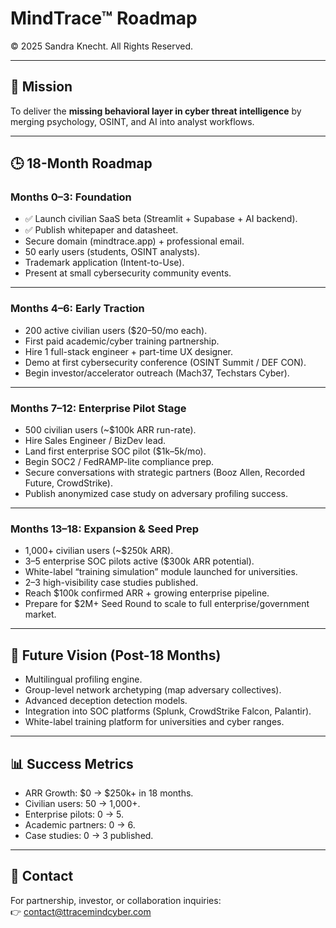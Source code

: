 # MindTrace™ Roadmap

© 2025 Sandra Knecht. All Rights Reserved.

---

## 🎯 Mission
To deliver the **missing behavioral layer in cyber threat intelligence** by merging psychology, OSINT, and AI into analyst workflows.

---

## 🕒 18-Month Roadmap

### **Months 0–3: Foundation**
- ✅ Launch civilian SaaS beta (Streamlit + Supabase + AI backend).
- ✅ Publish whitepaper and datasheet.
- Secure domain (mindtrace.app) + professional email.
- 50 early users (students, OSINT analysts).
- Trademark application (Intent-to-Use).
- Present at small cybersecurity community events.

---

### **Months 4–6: Early Traction**
- 200 active civilian users ($20–50/mo each).
- First paid academic/cyber training partnership.
- Hire 1 full-stack engineer + part-time UX designer.
- Demo at first cybersecurity conference (OSINT Summit / DEF CON).
- Begin investor/accelerator outreach (Mach37, Techstars Cyber).

---

### **Months 7–12: Enterprise Pilot Stage**
- 500 civilian users (~$100k ARR run-rate).
- Hire Sales Engineer / BizDev lead.
- Land first enterprise SOC pilot ($1k–5k/mo).
- Begin SOC2 / FedRAMP-lite compliance prep.
- Secure conversations with strategic partners (Booz Allen, Recorded Future, CrowdStrike).
- Publish anonymized case study on adversary profiling success.

---

### **Months 13–18: Expansion & Seed Prep**
- 1,000+ civilian users (~$250k ARR).
- 3–5 enterprise SOC pilots active ($300k ARR potential).
- White-label “training simulation” module launched for universities.
- 2–3 high-visibility case studies published.
- Reach $100k confirmed ARR + growing enterprise pipeline.
- Prepare for $2M+ Seed Round to scale to full enterprise/government market.

---

## 🚀 Future Vision (Post-18 Months)
- Multilingual profiling engine.
- Group-level network archetyping (map adversary collectives).
- Advanced deception detection models.
- Integration into SOC platforms (Splunk, CrowdStrike Falcon, Palantir).
- White-label training platform for universities and cyber ranges.

---

## 📊 Success Metrics
- ARR Growth: $0 → $250k+ in 18 months.
- Civilian users: 50 → 1,000+.
- Enterprise pilots: 0 → 5.
- Academic partners: 0 → 6.
- Case studies: 0 → 3 published.

---

## 📧 Contact
For partnership, investor, or collaboration inquiries:  
👉 contact@ttracemindcyber.com


